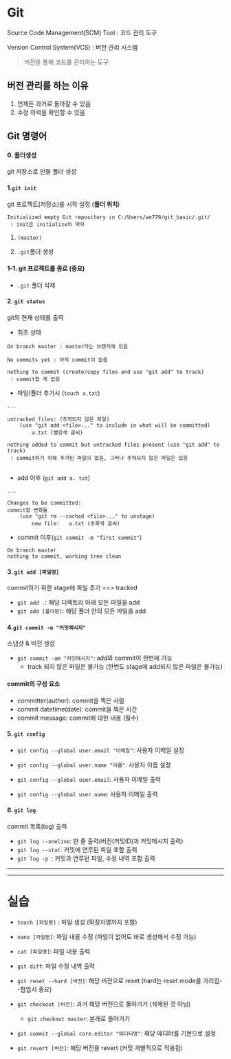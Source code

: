 # Git

Source Code Management(SCM) Tool : 코드 관리 도구

Version Control System(VCS) : 버전 관리 시스템

> 버전을 통해 코드를 관리하는 도구



## 버전 관리를 하는 이유

1. 언제든 과거로 돌아갈 수 있음
2. 수정 이력을 확인할 수 있음



## Git 명령어

#### 0. 폴더생성

git 저장소로 만들 폴더 생성



#### 1.`git init`

git 프로젝트(저장소)를 시작 설정 (**폴더 위치**)

```
Initialized empty Git repository in C:/Users/wo779/git_basic/.git/
 : init은 initialize의 약자 
```

1. `(master)`

2. `.git`폴더 생성

#### 1-1. git 프로젝트를 종료 (중요)

* `.git` 폴더 삭제



#### 2. `git status`

git의 현재 상태를 출력

* 최초 상태

```
On branch master : master라는 브랜치에 있음

No commits yet : 아직 commit이 없음

nothing to commit (create/copy files and use "git add" to track)
 : commit할 게 없음
```



* 파일/폴더 추가시 (`touch a.txt`)

```
...

untracked files: (추적되지 않은 파일)
	(use "git add <file>..." to include in what will be committed)
		a.txt (빨강색 글씨)

nothing added to commit but untracked files present (use "git add" to track)
 : commit하기 위해 추가된 파일이 없음, 그러나 추적되지 않은 파일은 있음
 
```



* add 이후 (`git add a. txt`)

```
...

Changes to be committed:
commit할 변화들
	(use "git rm --cached <file>..." to unstage)
		new file:	a.txt (초록색 글씨)
```



* commit 이후(`git commit -m "first commit"`)

```
On branch master
nothing to commit, working tree clean
```



#### 3. `git add [파일명]`

commit하기 위한 stage에 파일 추가  ==>  tracked

* `git add .`: 해당 디렉토리 아래 모든 파일을 add
* `git add [폴더명]`: 해당 폴더 안의 모든 파일을 add



#### 4.`git commit -m "커밋메시지"`

스냅샷 & 버전 생성

* `git commit -am "커밋메시지"`: add와 commit이 한번에 가능
  * track 되지 않은 파일은 불가능 (한번도 stage에 add되지 않은 파일은 불가능)

#### commit의 구성 요소

* committer(author): commit을 찍은 사람
* commit datetime(date): commit을 찍은 시간
* commit message: commit에 대한 내용 (필수)



#### 5. `git config`

* `git config --global user.email "이메일"`: 사용자 이메일 설정

* `git config --global user.name "이름"`: 사용자 이름 설정

* `git config --global user.email`: 사용자 이메일 출력

* `git config --global user.name`: 사용자 이메일 출력



#### 6. `git log`

commit 목록(log) 출력

* `git log --oneline`: 한 줄 출력(버전(커밋ID)과 커밋메시지 출력)
* `git log --stat`: 커밋에 연루된 파일 포함 출력
* `git log -p `: 커밋과 연루된 파일, 수정 내역 포함 출력





___

___



# 실습



* `touch [파일명]` : 파일 생성 (확장자명까지 포함)
* `nano [파일명]`: 파일 내용 수정 (파일이 없어도 바로 생성해서 수정 가능)

* `cat [파일명]`: 파일 내용 출력

* `git diff`: 파일 수정 내역 출력



* `git reset --hard [버전]`: 해당 버전으로 reset (hard는 reset mode를 가리킴--협업시 중요)

* `git checkout [버전]`: 과거 해당 버전으로 돌아가기 (삭제된 것 아님)
  * `git checkout master`: 본래로 돌아가기



* `git commit --global core.editor "에디터명"`: 해당 에디터를 기본으로 설정



* `git revert [버전]`: 해당 버전을 revert (커밋 개별적으로 적용됨)